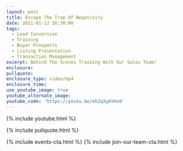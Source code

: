 ```yaml
---
layout: post
title: Escape The Trap Of Negativity
date: 2021-01-12 16:30:00
tags:
  - Lead Conversion
  - Training
  - Buyer Prospects
  - Listing Presentation
  - Transaction Management
excerpt: Behind The Scenes Training With Our Sales Team!
enclosure:
pullquote:
enclosure_type: video/mp4
enclosure_time:
use_youtube_image: true
youtube_alternate_image:
youtube_code: 'https://youtu.be/eh2qXy6VHz0'
---
```


{% include youtube.html %}

{% include pullquote.html %}

{% include events-cta.html %} {% include join-our-team-cta.html %}
